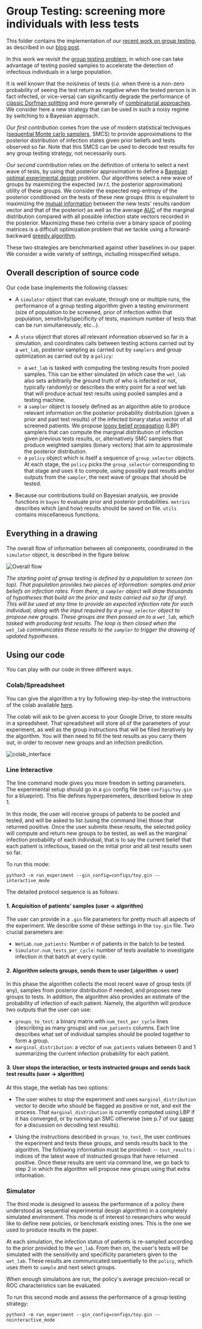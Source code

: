 # Group Testing: screening more individuals with less tests

This folder contains the implementation of our [recent work on group testing](https://arxiv.org/abs/2004.12508), as described in our [blog post](https://ai.googleblog.com/2020/07/exploring-faster-screening-with-fewer.html).

In this work we revisit the [group testing problem](https://en.wikipedia.org/wiki/Group_testing), in which one can take advantage of testing pooled samples to accelerate the detection of infectious individuals in a large population.

It is well known that the noisiness of tests (*i.e.* when there is a non-zero probability of seeing the test return as negative when the tested person is in fact infected, or vice-versa) can significantly degrade the performance of [classic Dorfman splitting](https://en.wikipedia.org/wiki/Group_testing#Invention_and_initial_progress) and more generally of [combinatorial approaches](https://en.wikipedia.org/wiki/Group_testing#Combinatorial_group_testing). We consider here a new strategy that can be used in such a noisy regime by switching to a Bayesian approach.

*Our first contribution* comes from the use of modern statistical techniques ([sequential Monte carlo samplers](https://en.wikipedia.org/wiki/Particle_filter), SMCS) to provide approximations to the posterior distribution of infection states given prior beliefs and tests observed so far. Note that this SMCS can be used to decode test results for any group testing strategy, not necessarily ours.

*Our second contribution* relies on the definition of criteria to select a next wave of tests, by using that posterior approximation to define a [Bayesian optimal experimental design](https://en.wikipedia.org/wiki/Bayesian_experimental_design) problem. Our algorithms select a new wave of groups by maximizing the expected (w.r.t. the posterior approximation) utility of these groups. We consider the expected neg-entropy of the posterior conditioned on the tests of these new groups (this is equivalent to maximizing the [mutual information](https://en.wikipedia.org/wiki/Mutual_information) between the new tests' results random vector and that of the posterior) as well as the average [AUC](https://en.wikipedia.org/wiki/Receiver_operating_characteristic#Area_under_the_curve) of the marginal distribution compared with all possible infection state vectors recorded in the posterior. Maximizing these two criteria over a binary space of pooling matrices is a difficult optimization problem that we tackle using a forward-backward [greedy algorithm](https://en.wikipedia.org/wiki/Greedy_algorithm).


These two strategies are benchmarked against other baselines in our paper. We consider a wide variety of settings, including misspecified setups. 

## Overall description of source code

Our code base implements the following classes:

- A `simulator` object that can evaluate, through one or multiple runs, the performance of a group testing algorithm given a testing environment (size of population to be screened, prior of infection within that population, sensitivity/specificity of tests, maximum number of tests that can be run simultaneously, etc...).

- A `state` object that stores all relevant information observed so far in a simulation, and coordinates calls between testing actions carried out by a `wet_lab`, posterior sampling as carried out by `samplers` and group optimization as carried out by a `policy`:
  -  a `wet_lab` is tasked with computing the testing results from pooled samples. This can be either simulated (in which case the `wet_lab` also sets arbitrarily the ground truth of who is infected or not, typically randomly) or describes the entry point for a *real* wet lab that will produce actual test results using pooled samples and a testing machine.
  - a `sampler` object is loosely defined as an algorithm able to produce relevant information on the posterior probability distribution (given a prior and past test results) of the infected binary status vector of all screened patients. We propose [loopy belief propagation](https://en.wikipedia.org/wiki/Belief_propagation) (LBP) samplers that can compute the marginal distribution of infection given previous tests results, or, alternatively SMC samplers that produce weighted samples (binary vectors) that aim to approximate the posterior distribution.
  - a `policy` object which is itself a sequence of `group_selector` objects. At each stage, the `policy` picks the `group_selector` corresponding to that stage and uses it to compute, using possibly past results and/or outputs from the `sampler`, the next wave of groups that should be tested.

- Because our contributions build on Bayesian analysis, we provide functions in `bayes` to evaluate prior and posterior probabilities. `metrics` describes which (and how) results should be saved on file. `utils` contains miscellaneous functions.

## Everything in a drawing

The overall flow of information between all components, coordinated in the `simulator` object, is described in the figure below.

![Overall flow](./images/schema_github_grouptesting1.png)

*The starting point of group testing is defined by a population to screen (on top). That population provides two pieces of information: samples and prior beliefs on infection rates. From there, a `sampler` object will draw thousands of hypotheses that build on the prior and tests carried out so far (if any). This will be used at any time to provide an expected infection rate for each individual, along with the input required by a `group_selector` object to propose new groups. These groups are then passed on to a `wet_lab`, which tasked with producing test results. The loop is then closed when the `wet_lab` communicates these results to the `sampler` to trigger the drawing of updated hypotheses.*


## Using our code 

You can play with our code in three different ways.

### Colab/Spreadsheet

You can give the algorithm a try by following step-by-step the instructions of the colab available [here](https://colab.research.google.com/drive/12MzvyIVcTid1V4uQ2vrsHak90jfc_Glu?usp=sharing).

The colab will ask to be given access to your Google Drive, to store results in a spreadsheet. That spreadsheet will store all of the parameters of your experiment, as well as the group instructions that will be filled iteratively by the algorithm. You will then need to fill the test results as you carry them out, in order to recover new groups and an infection prediction.

![colab_interface](./images/demo_colab.png)


### Line Interactive
The line command mode gives you more freedom in setting parameters. The experimental setup should go in a `gin` config file (see `configs/toy.gin` for a blueprint). This file defines hyperparemeters, described below in step 1.

In this mode, the user will receive groups of patients to be pooled and tested, and will be asked to list (using the command line) those that returned positive. Once the user submits these results, the selected policy will compute and return new groups to be tested, as well as the marginal infection probability of each individual, that is to say the current belief that each patient is infectious, based on the initial prior and all test results seen so far.

To run this mode:
```
python3 -m run_experiment --gin_config=configs/toy.gin --interactive_mode
```

The detailed protocol sequence is as follows:

#### 1. Acquisition of patients’ samples (user → algorithm) 

The user can provide in a `.gin` file parameters for pretty much all aspects of the experiment. We describe some of these settings in the `toy.gin` file. Two crucial parameters are:

- `WetLab.num_patients`: Number *n* of patients in the batch to be tested.
- `Simulator.num_tests_per_cycle`: number of tests available to investigate infection in that batch at every cycle.

#### 2. Algorithm selects groups, sends them to user (algorithm → user)

In this phase the algorithm collects the most recent wave of group tests (if any), samples from posterior distribution if needed, and proposes new groups to tests. In addition, the algorithm also provides an estimate of the probability of infection of each patient. Namely, the algorithm will produce two outputs that the user can use:

- `groups_to_test`: a binary matrix with `num_test_per_cycle` lines (describing as many groups) and `num_patients` columns. Each line describes what set of individual samples should be pooled together to form a group.
- `marginal_distribution`: a vector of `num_patients` values between 0 and 1 summarizing the current infection probability for each patient.

#### 3. User stops the interaction, or tests instructed groups and sends back test results (user → algorithm)

At this stage, the wetlab has two options:

- The user wishes to stop the experiment and uses `marginal_distribution` vector to decide who should be flagged as positive or not, and exit the process. That `marginal_distribution` is currently computed using LBP if it has converged, or by running an SMC otherwise (see p.7 of our [paper](https://arxiv.org/abs/2004.12508) for a discussion on decoding test results).

- Using the instructions described in `groups_to_test`, the user continues the experiment and tests these groups, and sends results back to the algorithm. The following information must be provided:
-- `test_results` : indices of the latest wave of instructed groups that have returned positive.
Once these results are sent via command line, we go back to step 2 in which the algorithm will propose new groups using that extra information.


### Simulator

The third mode is designed to assess the performance of a policy (here understood as sequential experimental design algorithm) in a completely simulated environment. This mode is of interest to researchers who would like to define new policies, or benchmark existing ones. This is the one we used to produce results in the paper.

At each simulation, the infection status of patients is re-sampled according to the prior provided to the `wet_lab`. From then on, the user's tests will be simulated with the sensitivity and specificity parameters given to the `wet_lab`. These results are communicated sequentially to the `policy`, which uses them to `sample` and next select groups.

When enough simulations are run, the policy's average precision-recall or ROC characteristics can be evaluated.

To run this second mode and assess the performance of a group testing strategy:
```
python3 -m run_experiment --gin_config=configs/toy.gin --nointeractive_mode
```
